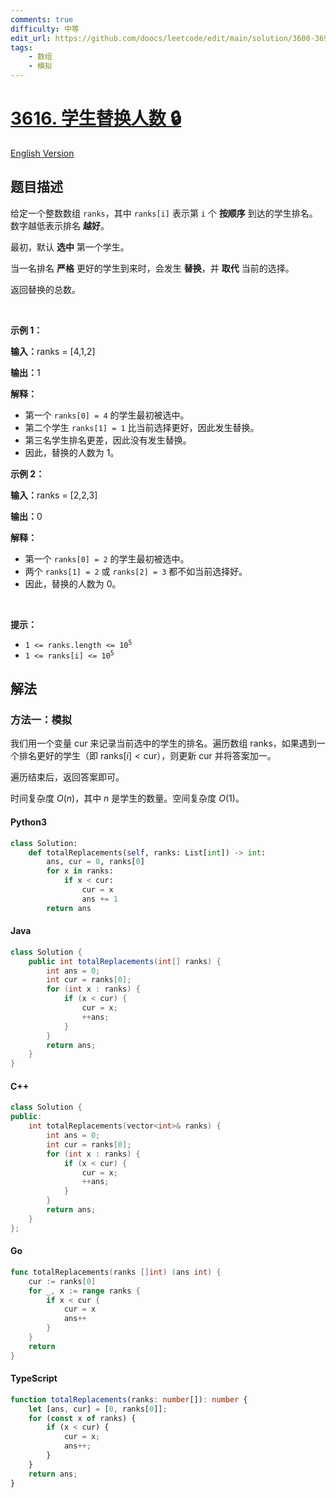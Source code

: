 ```yaml
---
comments: true
difficulty: 中等
edit_url: https://github.com/doocs/leetcode/edit/main/solution/3600-3699/3616.Number%20of%20Student%20Replacements/README.md
tags:
    - 数组
    - 模拟
---
```


<!-- problem:start -->

# [3616. 学生替换人数 🔒](https://leetcode.cn/problems/number-of-student-replacements)

[English Version](/solution/3600-3699/3616.Number%20of%20Student%20Replacements/README_EN.md)

## 题目描述

<!-- description:start -->

<p>给定一个整数数组&nbsp;<code>ranks</code>，其中&nbsp;<code>ranks[i]</code>&nbsp;表示第 <code>i</code> 个 <strong>按顺序</strong> 到达的学生排名。数字越低表示排名 <strong>越好</strong>。</p>

<p>最初，默认 <strong>选中</strong> 第一个学生。</p>

<p>当一名排名 <strong>严格</strong> 更好的学生到来时，会发生 <strong>替换</strong>，并 <strong>取代</strong> 当前的选择。</p>

<p>返回替换的总数。</p>

<p>&nbsp;</p>

<p><strong class="example">示例 1：</strong></p>

<div class="example-block">
<p><span class="example-io"><b>输入：</b>ranks = [4,1,2]</span></p>

<p><span class="example-io"><b>输出：</b>1</span></p>

<p><strong>解释：</strong></p>

<ul>
	<li>第一个&nbsp;<code>ranks[0] = 4</code>&nbsp;的学生最初被选中。</li>
	<li>第二个学生&nbsp;<code>ranks[1] = 1</code> 比当前选择更好，因此发生替换。</li>
	<li>第三名学生排名更差，因此没有发生替换。</li>
	<li>因此，替换的人数为 1。</li>
</ul>
</div>

<p><strong class="example">示例 2：</strong></p>

<div class="example-block">
<p><span class="example-io"><b>输入：</b>ranks = [2,2,3]</span></p>

<p><strong>输出：</strong><span class="example-io">0</span></p>

<p><strong>解释：</strong></p>

<ul>
	<li>第一个&nbsp;<code>ranks[0] = 2</code> 的学生最初被选中。</li>
	<li>两个&nbsp;<code>ranks[1] = 2</code> 或&nbsp;<code>ranks[2] = 3</code> 都不如当前选择好。</li>
	<li>因此，替换的人数为 0。</li>
</ul>
</div>

<p>&nbsp;</p>

<p><strong>提示：</strong></p>

<ul>
	<li><code>1 &lt;= ranks.length &lt;= 10<sup>5</sup></code></li>
	<li><code>1 &lt;= ranks[i] &lt;= 10<sup>5</sup></code></li>
</ul>

<!-- description:end -->

## 解法

<!-- solution:start -->

### 方法一：模拟

我们用一个变量 $\text{cur}$ 来记录当前选中的学生的排名。遍历数组 $\text{ranks}$，如果遇到一个排名更好的学生（即 $\text{ranks}[i] < \text{cur}$），则更新 $\text{cur}$ 并将答案加一。

遍历结束后，返回答案即可。

时间复杂度 $O(n)$，其中 $n$ 是学生的数量。空间复杂度 $O(1)$。

<!-- tabs:start -->

#### Python3

```python
class Solution:
    def totalReplacements(self, ranks: List[int]) -> int:
        ans, cur = 0, ranks[0]
        for x in ranks:
            if x < cur:
                cur = x
                ans += 1
        return ans
```

#### Java

```java
class Solution {
    public int totalReplacements(int[] ranks) {
        int ans = 0;
        int cur = ranks[0];
        for (int x : ranks) {
            if (x < cur) {
                cur = x;
                ++ans;
            }
        }
        return ans;
    }
}
```

#### C++

```cpp
class Solution {
public:
    int totalReplacements(vector<int>& ranks) {
        int ans = 0;
        int cur = ranks[0];
        for (int x : ranks) {
            if (x < cur) {
                cur = x;
                ++ans;
            }
        }
        return ans;
    }
};
```

#### Go

```go
func totalReplacements(ranks []int) (ans int) {
	cur := ranks[0]
	for _, x := range ranks {
		if x < cur {
			cur = x
			ans++
		}
	}
	return
}
```

#### TypeScript

```ts
function totalReplacements(ranks: number[]): number {
    let [ans, cur] = [0, ranks[0]];
    for (const x of ranks) {
        if (x < cur) {
            cur = x;
            ans++;
        }
    }
    return ans;
}
```

<!-- tabs:end -->

<!-- solution:end -->

<!-- problem:end -->
